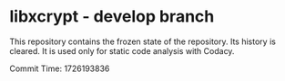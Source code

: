 # libxcrypt - develop branch

This repository contains the frozen state of the repository.
Its history is cleared. It is used only for static code
analysis with Codacy.

Commit Time: 1726193836